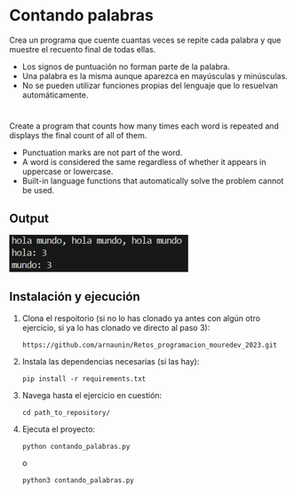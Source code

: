 # Contando palabras

Crea un programa que cuente cuantas veces se repite cada palabra y que muestre el recuento final de todas ellas.
- Los signos de puntuación no forman parte de la palabra.
- Una palabra es la misma aunque aparezca en mayúsculas y minúsculas.
- No se pueden utilizar funciones propias del lenguaje que lo resuelvan automáticamente.

#

Create a program that counts how many times each word is repeated and displays the final count of all of them.
- Punctuation marks are not part of the word.
- A word is considered the same regardless of whether it appears in uppercase or lowercase.
- Built-in language functions that automatically solve the problem cannot be used.

## Output
![Output](../../images/output_contando_palabras.png)

## Instalación y ejecución
1. Clona el respoitorio (si no lo has clonado ya antes con algún otro ejercicio, si ya lo has clonado ve directo al paso 3):
   ```
   https://github.com/arnaunin/Retos_programacion_mouredev_2023.git
   ```
2. Instala las dependencias necesarias (si las hay):
   ```
   pip install -r requirements.txt
   ```
3. Navega hasta el ejercicio en cuestión:
   ```
   cd path_to_repository/
   ```
4. Ejecuta el proyecto:
   ```
   python contando_palabras.py
   ```
   o
   ```
   python3 contando_palabras.py
